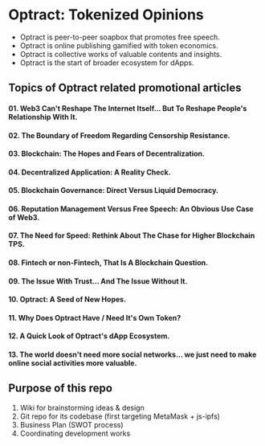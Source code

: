 # Optract: Tokenized Opinions
- Optract is peer-to-peer soapbox that promotes free speech.
- Optract is online publishing gamified with token economics.
- Optract is collective works of valuable contents and insights.
- Optract is the start of broader ecosystem for dApps. 

## Topics of Optract related promotional articles
#### 01. Web3 Can't Reshape The Internet Itself... But To Reshape People's Relationship With It.
#### 02. The Boundary of Freedom Regarding Censorship Resistance.
#### 03. Blockchain: The Hopes and Fears of Decentralization.
#### 04. Decentralized Application: A Reality Check.
#### 05. Blockchain Governance: Direct Versus Liquid Democracy. 
#### 06. Reputation Management Versus Free Speech: An Obvious Use Case of Web3.
#### 07. The Need for Speed: Rethink About The Chase for Higher Blockchain TPS.
#### 08. Fintech or non-Fintech, That Is A Blockchain Question.
#### 09. The Issue With Trust... And The Issue Without It.
#### 10. Optract: A Seed of New Hopes.
#### 11. Why Does Optract Have / Need It's Own Token?
#### 12. A Quick Look of Optract's dApp Ecosystem.
#### 13. The world doesn't need more social networks... we just need to make online social activities more valuable. 


## Purpose of this repo
1. Wiki for brainstorming ideas & design
2. Git repo for its codebase (first targeting MetaMask + js-ipfs)
3. Business Plan (SWOT process)
4. Coordinating development works
